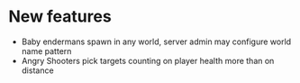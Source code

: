 # New features
* Baby endermans spawn in any world, server admin may configure world name pattern
* Angry Shooters pick targets counting on player health more than on distance